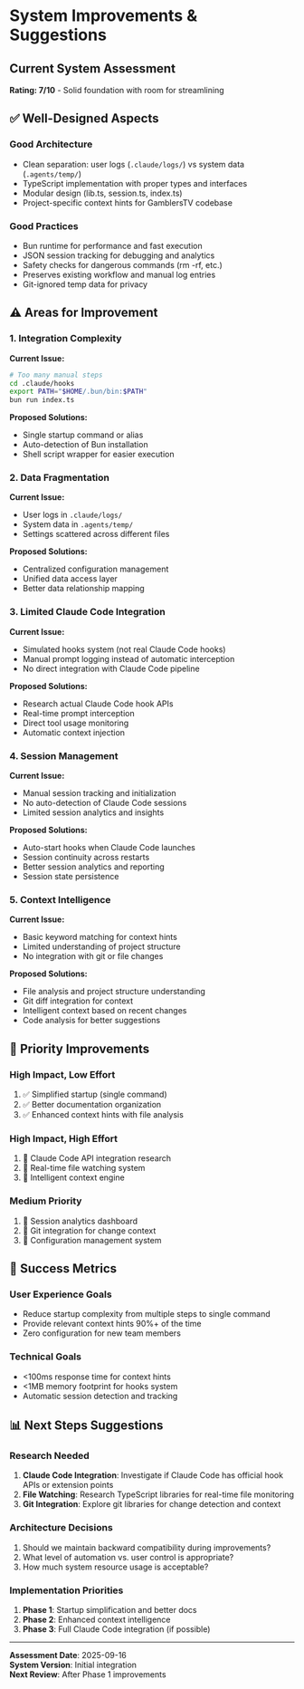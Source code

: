 # System Improvements & Suggestions

## Current System Assessment

**Rating: 7/10** - Solid foundation with room for streamlining

## ✅ Well-Designed Aspects

### Good Architecture
- Clean separation: user logs (`.claude/logs/`) vs system data (`.agents/temp/`)
- TypeScript implementation with proper types and interfaces
- Modular design (lib.ts, session.ts, index.ts)
- Project-specific context hints for GamblersTV codebase

### Good Practices
- Bun runtime for performance and fast execution
- JSON session tracking for debugging and analytics
- Safety checks for dangerous commands (rm -rf, etc.)
- Preserves existing workflow and manual log entries
- Git-ignored temp data for privacy

## ⚠️ Areas for Improvement

### 1. Integration Complexity
**Current Issue:**
```bash
# Too many manual steps
cd .claude/hooks
export PATH="$HOME/.bun/bin:$PATH"
bun run index.ts
```

**Proposed Solutions:**
- Single startup command or alias
- Auto-detection of Bun installation
- Shell script wrapper for easier execution

### 2. Data Fragmentation
**Current Issue:**
- User logs in `.claude/logs/`
- System data in `.agents/temp/`
- Settings scattered across different files

**Proposed Solutions:**
- Centralized configuration management
- Unified data access layer
- Better data relationship mapping

### 3. Limited Claude Code Integration
**Current Issue:**
- Simulated hooks system (not real Claude Code hooks)
- Manual prompt logging instead of automatic interception
- No direct integration with Claude Code pipeline

**Proposed Solutions:**
- Research actual Claude Code hook APIs
- Real-time prompt interception
- Direct tool usage monitoring
- Automatic context injection

### 4. Session Management
**Current Issue:**
- Manual session tracking and initialization
- No auto-detection of Claude Code sessions
- Limited session analytics and insights

**Proposed Solutions:**
- Auto-start hooks when Claude Code launches
- Session continuity across restarts
- Better session analytics and reporting
- Session state persistence

### 5. Context Intelligence
**Current Issue:**
- Basic keyword matching for context hints
- Limited understanding of project structure
- No integration with git or file changes

**Proposed Solutions:**
- File analysis and project structure understanding
- Git diff integration for context
- Intelligent context based on recent changes
- Code analysis for better suggestions

## 🔧 Priority Improvements

### High Impact, Low Effort
1. ✅ Simplified startup (single command)
2. ✅ Better documentation organization
3. ✅ Enhanced context hints with file analysis

### High Impact, High Effort
1. 🔄 Claude Code API integration research
2. 🔄 Real-time file watching system
3. 🔄 Intelligent context engine

### Medium Priority
1. 📝 Session analytics dashboard
2. 📝 Git integration for change context
3. 📝 Configuration management system

## 🎯 Success Metrics

### User Experience Goals
- Reduce startup complexity from multiple steps to single command
- Provide relevant context hints 90%+ of the time
- Zero configuration for new team members

### Technical Goals
- <100ms response time for context hints
- <1MB memory footprint for hooks system
- Automatic session detection and tracking

## 📊 Next Steps Suggestions

### Research Needed
1. **Claude Code Integration**: Investigate if Claude Code has official hook APIs or extension points
2. **File Watching**: Research TypeScript libraries for real-time file monitoring
3. **Git Integration**: Explore git libraries for change detection and context

### Architecture Decisions
1. Should we maintain backward compatibility during improvements?
2. What level of automation vs. user control is appropriate?
3. How much system resource usage is acceptable?

### Implementation Priorities
1. **Phase 1**: Startup simplification and better docs
2. **Phase 2**: Enhanced context intelligence
3. **Phase 3**: Full Claude Code integration (if possible)

---
**Assessment Date**: 2025-09-16  
**System Version**: Initial integration  
**Next Review**: After Phase 1 improvements